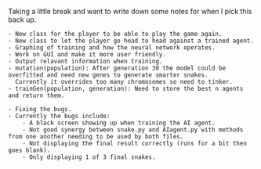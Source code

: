 Taking a little break and want to write down some notes for when I pick this back up.

    - New class for the player to be able to play the game again.
    - New class to let the player go head to head against a trained agent.
    - Graphing of training and how the neural network operates.
    - Work on GUI and make it more user friendly.
    - Output relavant information when training.
    - mutation(population): After generation 30 the model could be overfitted and need new genes to generate smarter snakes.
      Currently it overrides too many chromosomes so need to tinker.
    - trainGen(population, generation): Need to store the best n agents and return them.
    
    - Fixing the bugs.
    - Currently the bugs include:
        - A black screen showing up when training the AI agent.
        - Not good synergy between snake.py and AIagent.py with methods from one another needing to be used by both files.
        - Not displaying the final result correctly (runs for a bit then goes blank).
        - Only displaying 1 of 3 final snakes.
